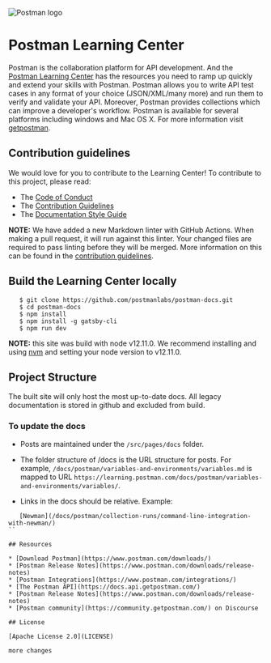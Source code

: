 ![Postman logo](https://assets.getpostman.com/common-share/postman-github-logo.png "Postman logo")

# Postman Learning Center

Postman is the collaboration platform for API development. And the [Postman Learning Center](https://learning.postman.com/) has the resources you need to ramp up quickly and extend your skills with Postman. Postman allows you to write API test cases in any format of your choice (JSON/XML/many more) and run them to verify and validate your API. Moreover, Postman provides collections which can improve a developer's workflow. Postman is available for several platforms including windows and Mac OS X. For more information visit [getpostman](getpostman.com).

## Contribution guidelines

We would love for you to contribute to the Learning Center! To contribute to this project, please read:

* The [Code of Conduct](https://community.getpostman.com/t/postman-code-of-conduct/5)
* The [Contribution Guidelines](CONTRIBUTING.md)
* The [Documentation Style Guide](DOCS_STYLE_GUIDE.md)

**NOTE:** We have added a new Markdown linter with GitHub Actions. When making a pull request, it will run against this linter. Your changed files are required to pass linting before they will be merged. More information on this can be found in the [contribution guidelines](CONTRIBUTING.md).

## Build the Learning Center locally

```
   $ git clone https://github.com/postmanlabs/postman-docs.git
   $ cd postman-docs
   $ npm install
   $ npm install -g gatsby-cli
   $ npm run dev
```

**NOTE:** this site was build with node v12.11.0. We recommend installing and using [nvm](https://github.com/nvm-sh/nvm) and setting your node version to v12.11.0.

## Project Structure

The built site will only host the most up-to-date docs. All legacy documentation is stored in github and excluded from build.

### To update the docs

* Posts are maintained under the `/src/pages/docs` folder.

* The folder structure of /docs is the URL structure for posts. For example, `/docs/postman/variables-and-environments/variables.md` is mapped to URL `https://learning.postman.com/docs/postman/variables-and-environments/variables/`.

* Links in the docs should be relative. Example:

```
   [Newman](/docs/postman/collection-runs/command-line-integration-with-newman/)
``

## Resources

* [Download Postman](https://www.postman.com/downloads/)
* [Postman Release Notes](https://www.postman.com/downloads/release-notes)
* [Postman Integrations](https://www.postman.com/integrations/)
* [The Postman API](https://docs.api.getpostman.com/)
* [Postman Release Notes](https://www.postman.com/downloads/release-notes)
* [Postman community](https://community.getpostman.com/) on Discourse

## License

[Apache License 2.0](LICENSE)

more changes
